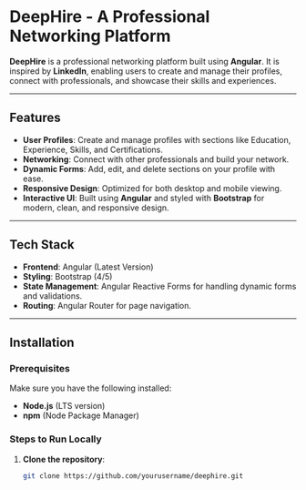 # DeepHire - A Professional Networking Platform

**DeepHire** is a professional networking platform built using **Angular**. It is inspired by **LinkedIn**, enabling users to create and manage their profiles, connect with professionals, and showcase their skills and experiences.

---

## Features

- **User Profiles**: Create and manage profiles with sections like Education, Experience, Skills, and Certifications.
- **Networking**: Connect with other professionals and build your network.
- **Dynamic Forms**: Add, edit, and delete sections on your profile with ease.
- **Responsive Design**: Optimized for both desktop and mobile viewing.
- **Interactive UI**: Built using **Angular** and styled with **Bootstrap** for modern, clean, and responsive design.

---

## Tech Stack

- **Frontend**: Angular (Latest Version)
- **Styling**: Bootstrap (4/5)
- **State Management**: Angular Reactive Forms for handling dynamic forms and validations.
- **Routing**: Angular Router for page navigation.

---

## Installation

### Prerequisites

Make sure you have the following installed:
- **Node.js** (LTS version)
- **npm** (Node Package Manager)

### Steps to Run Locally

1. **Clone the repository**:

   ```bash
   git clone https://github.com/yourusername/deephire.git
